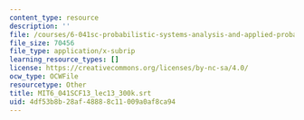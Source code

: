 ```yaml
---
content_type: resource
description: ''
file: /courses/6-041sc-probabilistic-systems-analysis-and-applied-probability-fall-2013/4df53b8b28af48888c11009a0af8ca94_MIT6_041SCF13_lec13_300k.srt
file_size: 70456
file_type: application/x-subrip
learning_resource_types: []
license: https://creativecommons.org/licenses/by-nc-sa/4.0/
ocw_type: OCWFile
resourcetype: Other
title: MIT6_041SCF13_lec13_300k.srt
uid: 4df53b8b-28af-4888-8c11-009a0af8ca94
---
```

